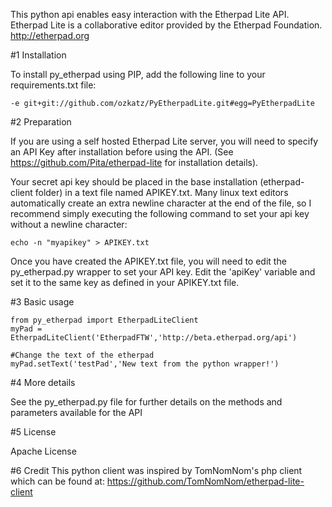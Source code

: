 This python api enables easy interaction with the Etherpad Lite API.  Etherpad Lite is a collaborative editor provided by the Etherpad Foundation.  http://etherpad.org

#1 Installation

To install py_etherpad using PIP, add the following line to your requirements.txt file:

    -e git+git://github.com/ozkatz/PyEtherpadLite.git#egg=PyEtherpadLite

#2 Preparation

If you are using a self hosted Etherpad Lite server, you will need to specify an API Key after installation before using the API.  (See https://github.com/Pita/etherpad-lite for installation details).

Your secret api key should be placed in the base installation (etherpad-client folder) in a text file named APIKEY.txt.  Many linux text editors automatically create an extra newline character at the end of the file, so I recommend simply executing the following command to set your api key without a newline character:

    echo -n "myapikey" > APIKEY.txt

Once you have created the APIKEY.txt file, you will need to edit the py_etherpad.py wrapper to set your API key. Edit the 'apiKey' variable and set it to the same key as defined in your APIKEY.txt file.

#3 Basic usage

    from py_etherpad import EtherpadLiteClient
    myPad = EtherpadLiteClient('EtherpadFTW','http://beta.etherpad.org/api')

    #Change the text of the etherpad
    myPad.setText('testPad','New text from the python wrapper!')

#4 More details

See the py_etherpad.py file for further details on the methods and parameters available for the API

#5 License

Apache License

#6 Credit
This python client was inspired by TomNomNom's php client which can be found at: https://github.com/TomNomNom/etherpad-lite-client

